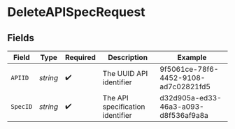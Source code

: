 # DeleteAPISpecRequest


## Fields

| Field                                | Type                                 | Required                             | Description                          | Example                              |
| ------------------------------------ | ------------------------------------ | ------------------------------------ | ------------------------------------ | ------------------------------------ |
| `APIID`                              | *string*                             | :heavy_check_mark:                   | The UUID API identifier              | 9f5061ce-78f6-4452-9108-ad7c02821fd5 |
| `SpecID`                             | *string*                             | :heavy_check_mark:                   | The API specification identifier     | d32d905a-ed33-46a3-a093-d8f536af9a8a |